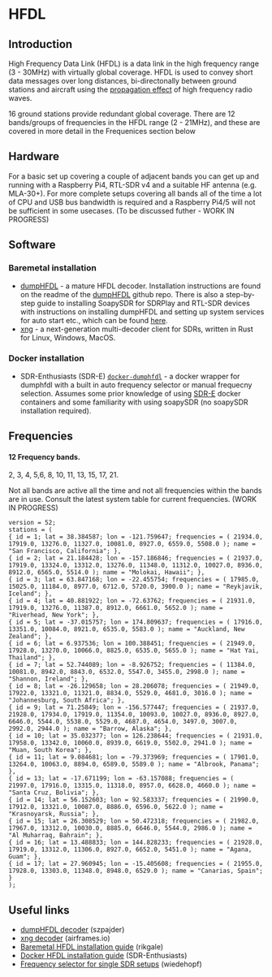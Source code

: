 # HFDL

## Introduction
High Frequency Data Link (HFDL) is a data link in the high frequency range (3 - 30MHz) with virtually global coverage. HFDL is used to convey short data messages over long distances, bi-directonally between ground stations and aircraft using the [propagation effect](https://en.wikipedia.org/wiki/High_frequency) of high frequency radio waves.

16 ground stations provide redundant global coverage. There are 12 bands/groups of frequencies in the HFDL range (2 - 21MHz), and these are covered in more detail in the Frequenices section below

## Hardware

For a basic set up covering a couple of adjacent bands you can get up and running with a Raspberry Pi4, RTL-SDR v4 and a suitable HF antenna (e.g. MLA-30+). For more complete setups covering all bands all of the time a lot of CPU and USB bus bandwidth is required and a Raspberry Pi4/5 will not be sufficient in some usecases. (To be discussed futher - WORK IN PROGRESS)

## Software

### Baremetal installation

- [dumpHFDL](https://github.com/szpajder/dumphfdl) - a mature HFDL decoder. Installation instructions are found on the readme of the [dumpHFDL](https://github.com/szpajder/dumphfdl) github repo. There is also a step-by-step guide to installing SoapySDR for SDRPlay and RTL-SDR devices with instructions on installing dumpHFDL and setting up system services for auto start etc., which can be found [here](https://github.com/rikgale/hfdl_install).
- [xng](https://github.com/airframesio/xng) - a next-generation multi-decoder client for SDRs, written in Rust for Linux, Windows, MacOS.

### Docker installation

- SDR-Enthusiasts (SDR-E) [`docker-dumphfdl`](https://github.com/sdr-enthusiasts/docker-dumphfdl) - a docker wrapper for dumphfdl with a built in auto frequency selector or manual frequecny selection. Assumes some prior knowledge of using [SDR-E](https://github.com/sdr-enthusiasts) docker containers and some familiarity with using soapySDR (no soapySDR installation required).

## Frequencies

#### 12 Frequency bands.
2, 3, 4, 5,6, 8, 10, 11, 13, 15, 17, 21.

Not all bands are active all the time and not all frequencies within the bands are in use. Consult the latest system table for current frequencies. (WORK IN PROGRESS)

```
version = 52;
stations = (
{ id = 1; lat = 38.384587; lon = -121.759647; frequencies = ( 21934.0, 17919.0, 13276.0, 11327.0, 10081.0, 8927.0, 6559.0, 5508.0 ); name = "San Francisco, California"; },
{ id = 2; lat = 21.184428; lon = -157.186846; frequencies = ( 21937.0, 17919.0, 13324.0, 13312.0, 13276.0, 11348.0, 11312.0, 10027.0, 8936.0, 8912.0, 6565.0, 5514.0 ); name = "Molokai, Hawaii"; },
{ id = 3; lat = 63.847168; lon = -22.455754; frequencies = ( 17985.0, 15025.0, 11184.0, 8977.0, 6712.0, 5720.0, 3900.0 ); name = "Reykjavik, Iceland"; },
{ id = 4; lat = 40.881922; lon = -72.63762; frequencies = ( 21931.0, 17919.0, 13276.0, 11387.0, 8912.0, 6661.0, 5652.0 ); name = "Riverhead, New York"; },
{ id = 5; lat = -37.015757; lon = 174.809637; frequencies = ( 17916.0, 13351.0, 10084.0, 8921.0, 6535.0, 5583.0 ); name = "Auckland, New Zealand"; },
{ id = 6; lat = 6.937536; lon = 100.388451; frequencies = ( 21949.0, 17928.0, 13270.0, 10066.0, 8825.0, 6535.0, 5655.0 ); name = "Hat Yai, Thailand"; },
{ id = 7; lat = 52.744089; lon = -8.926752; frequencies = ( 11384.0, 10081.0, 8942.0, 8843.0, 6532.0, 5547.0, 3455.0, 2998.0 ); name = "Shannon, Ireland"; },
{ id = 8; lat = -26.129658; lon = 28.206078; frequencies = ( 21949.0, 17922.0, 13321.0, 11321.0, 8834.0, 5529.0, 4681.0, 3016.0 ); name = "Johannesburg, South Africa"; },
{ id = 9; lat = 71.25849; lon = -156.577447; frequencies = ( 21937.0, 21928.0, 17934.0, 17919.0, 11354.0, 10093.0, 10027.0, 8936.0, 8927.0, 6646.0, 5544.0, 5538.0, 5529.0, 4687.0, 4654.0, 3497.0, 3007.0, 2992.0, 2944.0 ); name = "Barrow, Alaska"; },
{ id = 10; lat = 35.032377; lon = 126.238644; frequencies = ( 21931.0, 17958.0, 13342.0, 10060.0, 8939.0, 6619.0, 5502.0, 2941.0 ); name = "Muan, South Korea"; },
{ id = 11; lat = 9.084681; lon = -79.373969; frequencies = ( 17901.0, 13264.0, 10063.0, 8894.0, 6589.0, 5589.0 ); name = "Albrook, Panama"; },
{ id = 13; lat = -17.671199; lon = -63.157088; frequencies = ( 21997.0, 17916.0, 13315.0, 11318.0, 8957.0, 6628.0, 4660.0 ); name = "Santa Cruz, Bolivia"; },
{ id = 14; lat = 56.152603; lon = 92.583337; frequencies = ( 21990.0, 17912.0, 13321.0, 10087.0, 8886.0, 6596.0, 5622.0 ); name = "Krasnoyarsk, Russia"; },
{ id = 15; lat = 26.308529; lon = 50.472318; frequencies = ( 21982.0, 17967.0, 13312.0, 10030.0, 8885.0, 6646.0, 5544.0, 2986.0 ); name = "Al Muharraq, Bahrain"; },
{ id = 16; lat = 13.488833; lon = 144.828233; frequencies = ( 21928.0, 17919.0, 13312.0, 11306.0, 8927.0, 6652.0, 5451.0 ); name = "Agana, Guam"; },
{ id = 17; lat = 27.960945; lon = -15.405608; frequencies = ( 21955.0, 17928.0, 13303.0, 11348.0, 8948.0, 6529.0 ); name = "Canarias, Spain"; }
);
```

## Useful links
- [dumpHFDL decoder](https://github.com/szpajder/dumphfdl) (szpajder)
- [xng decoder](https://github.com/airframesio/xng) (airframes.io)
- [Baremetal HFDL installation guide](https://github.com/rikgale/hfdl_install) (rikgale)
- [Docker HFDL installation guide](https://github.com/sdr-enthusiasts/docker-dumphfdl) (SDR-Enthusiasts)
- [Frequency selector for single SDR setups](https://github.com/wiedehopf/hfdlscript) (wiedehopf)

